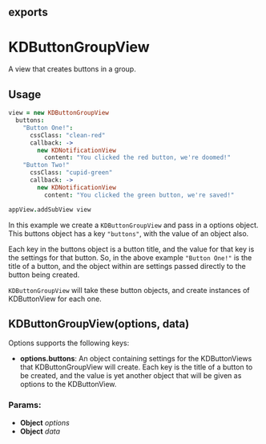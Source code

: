 

<!-- Start /Users/leeolayvar/projects/kdf/src/components/buttons/buttongroupview.coffee -->

## exports

# KDButtonGroupView

A view that creates buttons in a group.

## Usage

```coffee
view = new KDButtonGroupView
  buttons:
    "Button One!":
      cssClass: "clean-red"
      callback: ->
        new KDNotificationView
          content: "You clicked the red button, we're doomed!"
    "Button Two!"
      cssClass: "cupid-green"
      callback: ->
        new KDNotificationView
          content: "You clicked the green button, we're saved!"

appView.addSubView view
```

In this example we create a `KDButtonGroupView` and pass in a options object.
This buttons object has a key `"buttons"`, with the value of an object also.

Each key in the buttons object is a button title, and the value for that key is
the settings for that button. So, in the above example `"Button One!"` is the
title of a button, and the object within are settings passed directly to the
button being created.

`KDButtonGroupView` will take these button objects, and create instances of
KDButtonView for each one.

## KDButtonGroupView(options, data)

Options supports the following keys:
- **options.buttons**: An object containing settings for the
 KDButtonViews that KDButtonGroupView will create. Each key is the
 title of a button to be created, and the value is yet another object
 that will be given as options to the KDButtonView.

### Params: 

* **Object** *options* 
* **Object** *data* 

<!-- End /Users/leeolayvar/projects/kdf/src/components/buttons/buttongroupview.coffee -->

